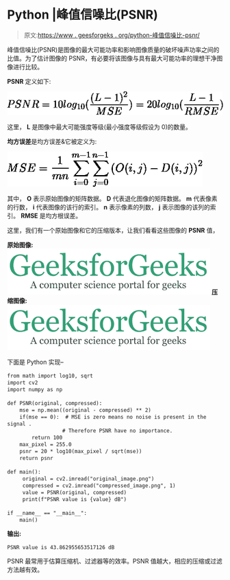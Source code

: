 # Python |峰值信噪比(PSNR)

> 原文:[https://www . geesforgeks . org/python-峰值信噪比-psnr/](https://www.geeksforgeeks.org/python-peak-signal-to-noise-ratio-psnr/)

峰值信噪比(PSNR)是图像的最大可能功率和影响图像质量的破坏噪声功率之间的比值。为了估计图像的 PSNR，有必要将该图像与具有最大可能功率的理想干净图像进行比较。

**PSNR** 定义如下:

![ \[PSNR = 10log_{10}(\frac{(L - 1)^2}{MSE})= 20log_{10}(\frac{L - 1}{RMSE})\] ](img/cee565a97a2e5c41fe91127dbd8b40ff.png "Rendered by QuickLaTeX.com")

这里， **L** 是图像中最大可能强度等级(最小强度等级假设为 0)的数量。

**均方误差**是均方误差&它被定义为:

![ \[MSE = \frac{1}{mn}\sum_{i=0}^{m-1}\sum_{j=0}^{n-1}\left ( O(i, j) - D(i, j)\right )^{2}\] ](img/5681e193c417a872598ded71590d5ce9.png "Rendered by QuickLaTeX.com")

其中， **O** 表示原始图像的矩阵数据。 **D** 代表退化图像的矩阵数据。 **m** 代表像素的行数， **i** 代表图像的该行的索引。 **n** 表示像素的列数， **j** 表示图像的该列的索引。
**RMSE** 是均方根误差。

这里，我们有一个原始图像和它的压缩版本，让我们看看这些图像的 **PSNR** 值，

**原始图像:**
![](img/4a3dee045aecc8b1db02ac74989364fd.png)
**压缩图像:**
![](img/e9e71f3ac90f3cdf0c230c5a13152300.png)

下面是 Python 实现–

```
from math import log10, sqrt
import cv2
import numpy as np

def PSNR(original, compressed):
    mse = np.mean((original - compressed) ** 2)
    if(mse == 0):  # MSE is zero means no noise is present in the signal .
                  # Therefore PSNR have no importance.
        return 100
    max_pixel = 255.0
    psnr = 20 * log10(max_pixel / sqrt(mse))
    return psnr

def main():
     original = cv2.imread("original_image.png")
     compressed = cv2.imread("compressed_image.png", 1)
     value = PSNR(original, compressed)
     print(f"PSNR value is {value} dB")

if __name__ == "__main__":
    main()
```

**输出:**

```
PSNR value is 43.862955653517126 dB 
```

PSNR 最常用于估算压缩机、过滤器等的效率。PSNR 值越大，相应的压缩或过滤方法越有效。